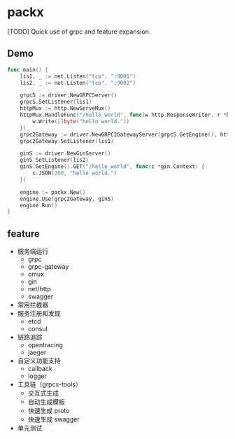 # packx

[TODO] Quick use of grpc and feature expansion.

## Demo

```go
func main() {
	lis1, _ := net.Listen("tcp", ":9001")
	lis2, _ := net.Listen("tcp", ":9002")

	grpcS := driver.NewGRPCServer()
	grpcS.SetListener(lis1)
	httpMux := http.NewServeMux()
	httpMux.HandleFunc("/hello_world", func(w http.ResponseWriter, r *http.Request) {
		w.Write([]byte("hello world."))
	})
	grpc2Gateway := driver.NewGRPC2GatewayServer(grpcS.GetEngine(), httpMux, runtime.NewServeMux())
	grpc2Gateway.SetListener(lis1)

	ginS := driver.NewGinServer()
	ginS.SetListener(lis2)
	ginS.GetEngine().GET("/hello_world", func(c *gin.Context) {
		c.JSON(200, "hello world.")
	})

	engine := packx.New()
	engine.Use(grpc2Gateway, ginS)
	engine.Run()
}
```

## feature

- 服务端运行
    - grpc
    - grpc-gateway
    - cmux
    - gin
    - net/http
    - swagger
- 常用拦截器
- 服务注册和发现
    - etcd
    - consul
- 链路追踪
    - opentracing
    - jaeger
- 自定义功能支持
    - callback
    - logger
- 工具链（grpcx-tools）
    - 交互式生成
    - 自动生成模板
    - 快速生成 proto
    - 快速生成 swagger
 - 单元测试